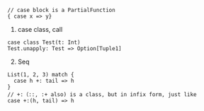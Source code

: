 ```
// case block is a PartialFunction
{ case x => y}
```

1. case class, call 
```
case class Test(t: Int)
Test.unapply: Test => Option[Tuple1]
```

2. Seq
```
List(1, 2, 3) match {
  case h +: tail => h
}
// +:（::, :+ also) is a class, but in infix form, just like
case +:(h, tail) => h
```

